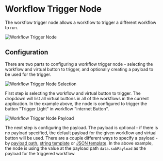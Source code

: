 # Workflow Trigger Node

The workflow trigger node allows a workflow to trigger a different workflow to run.

![Workflow Trigger Node](/images/workflows/outputs/workflow-trigger-node.png "Workflow Trigger Node")

## Configuration

There are two parts to configuring a workflow trigger node - selecting the workflow and virtual button to trigger, and optionally creating a payload to be used for the trigger.

![Workflow Trigger Node Selection](/images/workflows/outputs/workflow-trigger-node-selection.png "Workflow Trigger Node Selection")

First step is selecting the workflow and virtual button to trigger.  The dropdown will list all virtual buttons in all of the workflows in the current application.  In the example above, the node is configured to trigger the button "Trigger Light" in workflow "Internet Button".

![Workflow Trigger Node Payload](/images/workflows/outputs/workflow-trigger-node-payload.png "Workflow Trigger Node Payload")

The next step is configuring the payload.  The payload is optional - if there is no payload specified, the default payload for the given workflow and virtual button will be used.  There are a couple different ways to specify a payload - by [payload path](/workflows/accessing-payload-data/#payload-paths), [string template](/workflows/accessing-payload-data/#string-templates) or [JSON template](/workflows/accessing-payload-data/#json-templates). In the above example, the node is using the value at the payload path `data.subPayload` as the payload for the triggered workflow.
